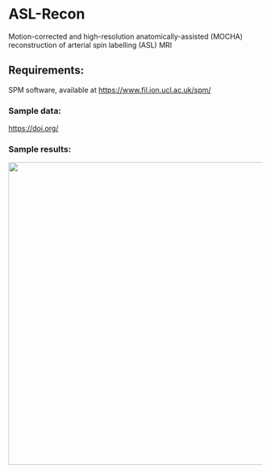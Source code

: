 # ASL-Recon
Motion-corrected and high-resolution anatomically-assisted (MOCHA) reconstruction of arterial spin labelling (ASL) MRI

## Requirements:
SPM software, available at https://www.fil.ion.ucl.ac.uk/spm/

### Sample data:

https://doi.org/

### Sample results:

<p align="center">
<img src="https://user-images.githubusercontent.com/44095083/46965567-1d9ee780-d0a3-11e8-9e3d-a3e62bf44877.png" width="600">
</p>
